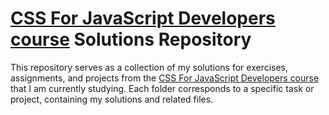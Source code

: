 # [CSS For JavaScript Developers course](https://css-for-js.dev) Solutions Repository

This repository serves as a collection of my solutions for exercises, assignments, and projects from the [CSS For JavaScript Developers course](https://css-for-js.dev) that I am currently studying. Each folder corresponds to a specific task or project, containing my solutions and related files.
